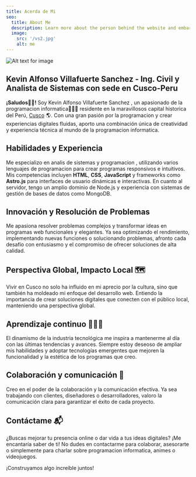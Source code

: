 ```yaml
---
title: Acerda de Mi
seo:
  title: About Me
  description: Learn more about the person behind the website and embark on a journey of inspiration and shared experiences.
  image:
    src: '/vs2.jpg'
    alt: me
---
```


![Alt text for image](/vs2.jpg)


## Kevin Alfonso Villafuerte Sanchez - Ing. Civil y Analista de Sistemas con sede en Cusco-Peru

**¡Saludos👋🏼!** Soy Kevin Alfonso Villafuerte Sanchez , un apasionado de la programacion informatica👨🏻‍💻 residente en la maravillosos capital historica del Perú, [Cusco](https://es.wikipedia.org/wiki/Cuzco) 🌎. Con una gran pasión por la programacion y crear experiencias digitales fluidas, aporto una combinación única de creatividad y experiencia técnica al mundo de la programacion informatica.

## Habilidades y Experiencia 

Me especializo en analis de sistemas y programacion , utilizando varios lenguajes de programacion para crear programas responsivos e intuitivos. Mis competencias incluyen **HTML**, **CSS**, **JavaScript** y frameworks como **Astro.js** para interfaces de usuario dinámicas e interactivas. En cuanto al servidor, tengo un amplio dominio de Node.js y experiencia con sistemas de gestión de bases de datos como MongoDB.

## Innovación y Resolución de Problemas 

Me apasiona resolver problemas complejos y transformar ideas en programas web funcionales y elegantes. Ya sea optimizando el rendimiento, implementando nuevas funciones o solucionando problemas, afronto cada desafío con entusiasmo y el compromiso de ofrecer soluciones de alta calidad.

## Perspectiva Global, Impacto Local 🗺️

Vivir en Cusco no solo ha influido en mi aprecio por la cultura, sino que también ha moldeado mi enfoque del desarrollo web. Entiendo la importancia de crear soluciones digitales que conecten con el público local, manteniendo una perspectiva global.

## Aprendizaje continuo 👨🏼‍🎓

El dinamismo de la industria tecnológica me inspira a mantenerme al día con las últimas tendencias y avances. Siempre estoy deseoso de ampliar mis habilidades y adoptar tecnologías emergentes que mejoren la funcionalidad y la estética de los programas que creo.

## Colaboración y comunicación 👥

Creo en el poder de la colaboración y la comunicación efectiva. Ya sea trabajando con clientes, diseñadores o desarrolladores, valoro la comunicación clara para garantizar el éxito de cada proyecto.

## Contáctame 📬

¿Buscas mejorar tu presencia online o dar vida a tus ideas digitales? ¡Me encantaría saber de ti! No dudes en contactarme para colaborar, asesorarte o simplemente para charlar sobre programacion informatica, animes o videojuegos.

¡Construyamos algo increíble juntos!